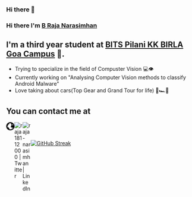 ### Hi there 👋

<!--
**rajanarasimhan/rajanarasimhan** is a ✨ _special_ ✨ repository because its `README.md` (this file) appears on your GitHub profile.

Here are some ideas to get you started:

- 🔭 I’m currently working on ...
- 🌱 I’m currently learning ...
- 👯 I’m looking to collaborate on ...
- 🤔 I’m looking for help with ...
- 💬 Ask me about ...
- 📫 How to reach me: ...
- 😄 Pronouns: ...
- ⚡ Fun fact: ...
-->
### Hi there I'm [B Raja Narasimhan](https://rajanarasimhan.github.io)

<!--
**sampreet-arthi/sampreet-arthi** is a ✨ _special_ ✨ repository because its `README.md` (this file) appears on your GitHub profile.

Here are some ideas to get you started:

- 🔭 I’m currently working on ...
- 🌱 I’m currently learning ...
- 👯 I’m looking to collaborate on ...
- 🤔 I’m looking for help with ...
- 💬 Ask me about ...
- 📫 How to reach me: ...
- 😄 Pronouns: ...
- ⚡ Fun fact: ...
-->

## I'm a third year student at [BITS Pilani KK BIRLA Goa Campus](https://www.bits-pilani.ac.in/goa/) 🏫.
- Trying to specialize in the field of Compuster Vision 💻👁
- Currently working on "Analysing Computer Vision methods to classify Android Malware" 
- Love taking about cars(Top Gear and Grand Tour for life) 🚗🏎🚙

## You can contact me at
[<img align="left" alt="rajanarasimhan.github.io" width="22px" src="https://raw.githubusercontent.com/iconic/open-iconic/master/svg/globe.svg" />][website]
[<img align="left" alt="raja18112000 | Twitter" width="22px" src="https://cdn.jsdelivr.net/npm/simple-icons@v3/icons/twitter.svg" />][twitter]
[<img align="left" alt="raja-narasimhan | LinkedIn" width="22px" src="https://cdn.jsdelivr.net/npm/simple-icons@v3/icons/linkedin.svg" />][linkedin]

<br />
<br />

[![GitHub Streak](https://github-readme-streak-stats.herokuapp.com/?user=rajanarasimhan)](https://git.io/streak-stats)

[website]: https://rajanarasimhan.github.io
[twitter]: https://twitter.com/raja18112000
[instagram]: https://instagram.com/raja_narasimhan
[linkedin]: https://www.linkedin.com/in/raja-narasimhan-645329171/
